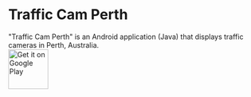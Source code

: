 # Traffic Cam Perth
"Traffic Cam Perth" is an Android application (Java) that displays traffic cameras in Perth, Australia.<br/>
<a href="https://play.google.com/store/apps/details?id=com.lowbottgames.au.perth.traffic.cam" target="_blank">
<img src="https://play.google.com/intl/en_us/badges/static/images/badges/en_badge_web_generic.png" alt="Get it on Google Play" height="80"/></a>